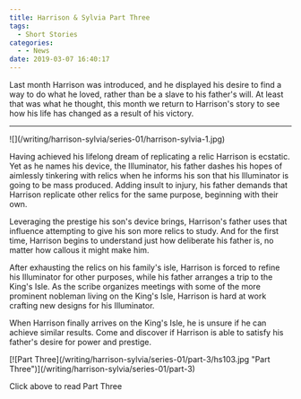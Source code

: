 ```yaml
---
title: Harrison & Sylvia Part Three
tags:
  - Short Stories
categories:
  - - News
date: 2019-03-07 16:40:17
---
```


Last month Harrison was introduced, and he displayed his desire to find a way to do what he loved, rather than be a slave to his father's will.  At least that was what he thought, this month we return to Harrison's story to see how his life has changed as a result of his victory.<!-- more -->
<hr class="clear-both center-fade"/><div class="embedded-image-left">![](/writing/harrison-sylvia/series-01/harrison-sylvia-1.jpg)</div>

Having achieved his lifelong dream of replicating a relic Harrison is ecstatic.  Yet as he names his device, the Illuminator, his father dashes his hopes of aimlessly tinkering with relics when he informs his son that his Illuminator is going to be mass produced.  Adding insult to injury, his father demands that Harrison replicate other relics for the same purpose, beginning with their own.

Leveraging the prestige his son's device brings, Harrison's father uses that influence attempting to give his son more relics to study.  And for the first time, Harrison begins to understand just how deliberate his father is, no matter how callous it might make him.

After exhausting the relics on his family's isle, Harrison is forced to refine his Illuminator for other purposes, while his father arranges a trip to the King's Isle.  As the scribe organizes meetings with some of the more prominent nobleman living on the King's Isle, Harrison is hard at work crafting new designs for his Illuminator.

When Harrison finally arrives on the King's Isle, he is unsure if he can achieve similar results.  Come and discover if Harrison is able to satisfy his father's desire for power and prestige.

<div class="clear-both center">
[![Part Three](/writing/harrison-sylvia/series-01/part-3/hs103.jpg "Part Three")](/writing/harrison-sylvia/series-01/part-3)<p>Click above to read Part Three</p></div>